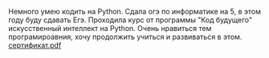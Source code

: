 Немного умею кодить на Python. Сдала огэ по информатике на 5, в этом году буду сдавать Егэ. Проходила курс от программы "Код будущего" искусственный интеллект на Python.  Очень нравиться тем програмироавния, хочу продолжить учиться и развиваться в этом.
[сертификат.pdf](https://github.com/user-attachments/files/17115626/default.pdf)
